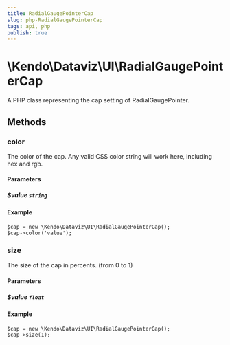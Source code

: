 ```yaml
---
title: RadialGaugePointerCap
slug: php-RadialGaugePointerCap
tags: api, php
publish: true
---
```


# \Kendo\Dataviz\UI\RadialGaugePointerCap

A PHP class representing the cap setting of RadialGaugePointer.


## Methods

### color
The color of the cap.
Any valid CSS color string will work here, including hex and rgb.
#### Parameters

##### $value `string`



#### Example 
    $cap = new \Kendo\Dataviz\UI\RadialGaugePointerCap();
    $cap->color('value');

### size
The size of the cap in percents. (from 0 to 1)
#### Parameters

##### $value `float`



#### Example 
    $cap = new \Kendo\Dataviz\UI\RadialGaugePointerCap();
    $cap->size(1);


